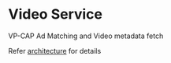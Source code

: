 # Video Service
VP-CAP Ad Matching and Video metadata fetch

Refer [architecture](https://github.com/vp-cap/architecture) for details